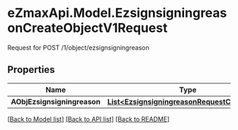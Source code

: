 # eZmaxApi.Model.EzsignsigningreasonCreateObjectV1Request
Request for POST /1/object/ezsignsigningreason

## Properties

Name | Type | Description | Notes
------------ | ------------- | ------------- | -------------
**AObjEzsignsigningreason** | [**List&lt;EzsignsigningreasonRequestCompound&gt;**](EzsignsigningreasonRequestCompound.md) |  | 

[[Back to Model list]](../README.md#documentation-for-models) [[Back to API list]](../README.md#documentation-for-api-endpoints) [[Back to README]](../README.md)

